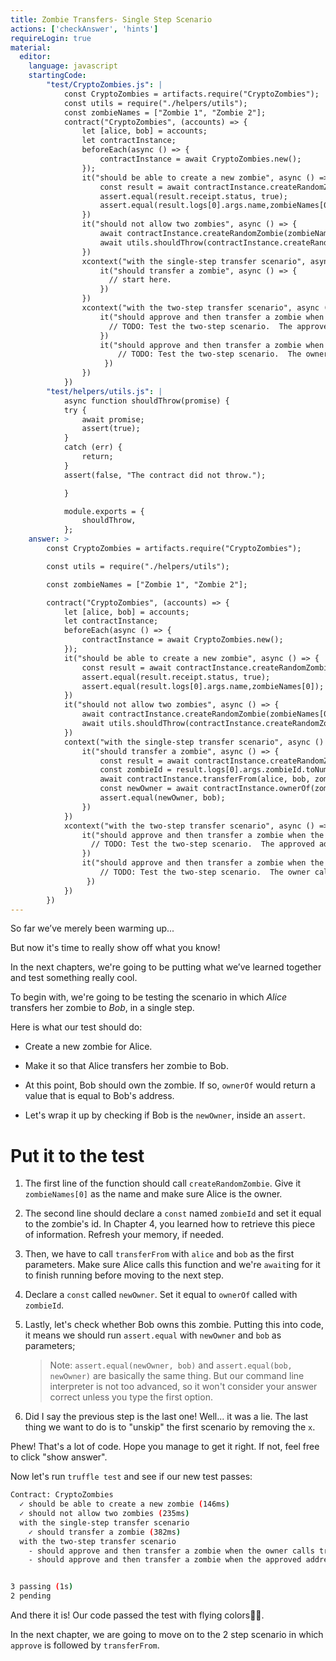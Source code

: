 ```yaml
---
title: Zombie Transfers- Single Step Scenario
actions: ['checkAnswer', 'hints']
requireLogin: true
material:
  editor:
    language: javascript
    startingCode:
        "test/CryptoZombies.js": |
            const CryptoZombies = artifacts.require("CryptoZombies");
            const utils = require("./helpers/utils");
            const zombieNames = ["Zombie 1", "Zombie 2"];
            contract("CryptoZombies", (accounts) => {
                let [alice, bob] = accounts;
                let contractInstance;
                beforeEach(async () => {
                    contractInstance = await CryptoZombies.new();
                });
                it("should be able to create a new zombie", async () => {
                    const result = await contractInstance.createRandomZombie(zombieNames[0], {from: alice});
                    assert.equal(result.receipt.status, true);
                    assert.equal(result.logs[0].args.name,zombieNames[0]);
                })
                it("should not allow two zombies", async () => {
                    await contractInstance.createRandomZombie(zombieNames[0], {from: alice});
                    await utils.shouldThrow(contractInstance.createRandomZombie(zombieNames[1], {from: alice}));
                })
                xcontext("with the single-step transfer scenario", async () => {
                    it("should transfer a zombie", async () => {
                      // start here.
                    })
                })
                xcontext("with the two-step transfer scenario", async () => {
                    it("should approve and then transfer a zombie when the approved address calls transferForm", async () => {
                      // TODO: Test the two-step scenario.  The approved address calls transferFrom
                    })
                    it("should approve and then transfer a zombie when the owner calls transferForm", async () => {
                        // TODO: Test the two-step scenario.  The owner calls transferFrom
                     })
                })
            })
        "test/helpers/utils.js": |
            async function shouldThrow(promise) {
            try {
                await promise;
                assert(true);
            }
            catch (err) {
                return;
            }
            assert(false, "The contract did not throw.");

            }

            module.exports = {
                shouldThrow,
            };
    answer: >
        const CryptoZombies = artifacts.require("CryptoZombies");

        const utils = require("./helpers/utils");

        const zombieNames = ["Zombie 1", "Zombie 2"];

        contract("CryptoZombies", (accounts) => {
            let [alice, bob] = accounts;
            let contractInstance;
            beforeEach(async () => {
                contractInstance = await CryptoZombies.new();
            });
            it("should be able to create a new zombie", async () => {
                const result = await contractInstance.createRandomZombie(zombieNames[0], {from: alice});
                assert.equal(result.receipt.status, true);
                assert.equal(result.logs[0].args.name,zombieNames[0]);
            })
            it("should not allow two zombies", async () => {
                await contractInstance.createRandomZombie(zombieNames[0], {from: alice});
                await utils.shouldThrow(contractInstance.createRandomZombie(zombieNames[1], {from: alice}));
            })
            context("with the single-step transfer scenario", async () => {
                it("should transfer a zombie", async () => {
                    const result = await contractInstance.createRandomZombie(zombieNames[0], {from: alice});
                    const zombieId = result.logs[0].args.zombieId.toNumber();
                    await contractInstance.transferFrom(alice, bob, zombieId, {from: alice});
                    const newOwner = await contractInstance.ownerOf(zombieId);
                    assert.equal(newOwner, bob);
                })
            })
            xcontext("with the two-step transfer scenario", async () => {
                it("should approve and then transfer a zombie when the approved address calls transferForm", async () => {
                  // TODO: Test the two-step scenario.  The approved address calls transferFrom
                })
                it("should approve and then transfer a zombie when the owner calls transferForm", async () => {
                    // TODO: Test the two-step scenario.  The owner calls transferFrom
                 })
            })
        })
---
```


So far we’ve merely been warming up...

But now it's time to really show off what you know!

In the next chapters, we're going to be putting what we’ve learned together and test something really cool.

To begin with, we're going to be testing the scenario in which _Alice_ transfers her zombie to _Bob_, in a single step.

Here is what our test should do:

-   Create a new zombie for Alice.

-   Make it so that Alice transfers her zombie to Bob.

-   At this point, Bob should own the zombie. If so, `ownerOf` would return a value that is equal to Bob's address.

-   Let's wrap it up by checking if Bob is the `newOwner`, inside an `assert`.


# Put it to the test

1.  The first line of the function should call `createRandomZombie`. Give it `zombieNames[0]` as the name and make sure Alice is the owner.

2.  The second line should declare a `const` named `zombieId` and set it equal to the zombie's id. In Chapter 4, you learned how to retrieve this piece of information. Refresh your memory, if needed.

3.  Then, we have to call `transferFrom` with `alice` and `bob` as the first parameters. Make sure Alice calls this function and we're `await`ing for it to finish running before moving to the next step.

4.  Declare a `const` called `newOwner`. Set it equal to `ownerOf` called with `zombieId`.

5.  Lastly, let's check whether Bob owns this zombie. Putting this into code, it means we should run `assert.equal` with `newOwner` and  `bob` as parameters;

    >Note: `assert.equal(newOwner, bob)` and `assert.equal(bob, newOwner)` are basically the same thing. But our command line interpreter is not too advanced, so it won't consider your answer correct unless you type the first option.

6. Did I say the previous step is the last one! Well... it was a lie. The last thing we want to do is to "unskip" the first scenario by removing the `x`.

Phew! That's a lot of code. Hope you manage to get it right. If not, feel free to click "show answer".


Now let's run `truffle test` and see if our new test passes:

```bash
Contract: CryptoZombies
  ✓ should be able to create a new zombie (146ms)
  ✓ should not allow two zombies (235ms)
  with the single-step transfer scenario
    ✓ should transfer a zombie (382ms)
  with the two-step transfer scenario
    - should approve and then transfer a zombie when the owner calls transferForm
    - should approve and then transfer a zombie when the approved address calls transferForm


3 passing (1s)
2 pending
```

And there it is! Our code passed the test with flying colors👏🏻.

In the next chapter, we are going to move on to the 2 step scenario in which `approve` is followed by `transferFrom`.
